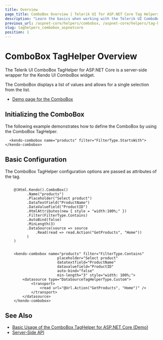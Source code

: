 ```yaml
---
title: Overview
page_title: ComboBox Overview | Telerik UI for ASP.NET Core Tag Helpers
description: "Learn the basics when working with the Telerik UI ComboBox TagHelper for ASP.NET Core (MVC 6 or ASP.NET Core MVC)."
previous_url: /aspnet-core/helpers/combobox, /aspnet-core/helpers/tag-helpers/combobox
slug: taghelpers_combobox_aspnetcore
position: 1
---
```


# ComboBox TagHelper Overview

The Telerik UI ComboBox TagHelper for ASP.NET Core is a server-side wrapper for the Kendo UI ComboBox widget.

The ComboBox displays a list of values and allows for a single selection from the list.

* [Demo page for the ComboBox](https://demos.telerik.com/aspnet-core/combobox/tag-helper)

## Initializing the ComboBox

The following example demonstrates how to define the ComboBox by using the ComboBox TagHelper.

      <kendo-combobox name="products" filter="FilterType.StartsWith"></kendo-combobox>

## Basic Configuration

The ComboBox TagHelper configuration options are passed as attributes of the tag.

```cshtml

    @(Html.Kendo().ComboBox()
          .Name("products")
          .Placeholder("Select product")
          .DataTextField("ProductName")
          .DataValueField("ProductID")
          .HtmlAttributes(new { style = "width:100%;" })
          .Filter(FilterType.Contains)
          .AutoBind(false)
          .MinLength(3)
          .DataSource(source => source
              .Read(read => read.Action("GetProducts", "Home"))
          )
    )
```
```tagHelper

    <kendo-combobox name="products" filter="FilterType.Contains"
                        placeholder="Select product"
                        datatextfield="ProductName"
                        datavaluefield="ProductID"
                        auto-bind="false"
                        min-length="3" style="width: 100%;">
        <datasource type="DataSourceTagHelperType.Custom">
            <transport>
                <read url="@Url.Action("GetProducts", "Home")" />
            </transport>
        </datasource>
    </kendo-combobox>
```

## See Also

* [Basic Usage of the ComboBox TagHelper for ASP.NET Core (Demo)](https://demos.telerik.com/aspnet-core/combobox/tag-helper)
* [Server-Side API](/api/combobox)
